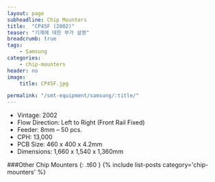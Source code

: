 ```yaml
---
layout: page
subheadline: Chip Mounters
title:  "CP45F (2002)"
teaser: "기계에 대한 부가 설명"
breadcrumb: true
tags:
    - Samsung
categories:
    - chip-mounters
header: no
image:
    title: CP45F.jpg

permalink: "/smt-equipment/samsung/:title/"
---
```


- Vintage: 2002
- Flow Direction: Left to Right (Front Rail Fixed)
- Feeder: 8mm – 50 pcs.
- CPH: 13,000
- PCB Size: 460 x 400 x 4.2mm
- Dimensions: 1,660 x 1,540 x 1,360mm

###Other Chip Mounters
{: .t60 }
{% include list-posts category='chip-mounters' %}
